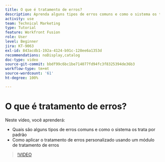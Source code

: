 ```yaml
---
title: O que é tratamento de erros?
description: Aprenda alguns tipos de erros comuns e como o sistema os trata por padrão e, em seguida, aprenda como aplicar o tratamento de erros personalizado no [!DNL Adobe Workfront Fusion].
activity: use
team: Technical Marketing
type: Tutorial
feature: Workfront Fusion
role: User
level: Beginner
jira: KT-9063
exl-id: 843acdb1-192a-4124-b91c-128ee6a1353d
recommendations: noDisplay,catalog
doc-type: video
source-git-commit: bbdf99c6bc1be714077fd94fc3f8325394de36b3
workflow-type: tm+mt
source-wordcount: '61'
ht-degree: 100%

---
```


# O que é tratamento de erros?

Neste vídeo, você aprenderá:

* Quais são alguns tipos de erros comuns e como o sistema os trata por padrão
* Como aplicar o tratamento de erros personalizado usando um módulo de tratamento de erros

>[!VIDEO](https://video.tv.adobe.com/v/335304/?quality=12&learn=on&enablevpops=1)
